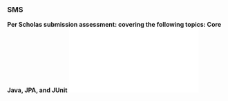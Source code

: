 ### SMS
**Per Scholas submission assessment: covering the following topics: Core Java, JPA, and JUnit**
![](/School_Management_System.pdf)
